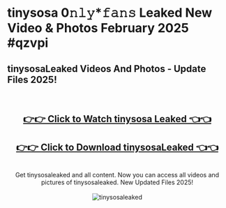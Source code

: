 # tinysosa 0𝚗𝚕𝚢*𝚏𝚊𝚗𝚜 Leaked New Video & Photos February 2025 #qzvpi

<h2>tinysosaLeaked Videos And Photos - Update Files 2025!</h2>
<br>
<div align="center">
<h2><a href="https://mediaupload.pro?title=tinysosa&ref=11F" rel="nofollow">👉👉 Click to Watch tinysosa Leaked 👈👈</a></h2>
<h2><a href="https://mediaupload.pro?title=tinysosa&ref=11F" rel="nofollow">👉👉 Click to Download tinysosaLeaked 👈👈</a></h2>
<br>
Get tinysosaleaked and all content. Now you can access all videos and pictures of tinysosaleaked. New Updated Files 2025!
<br>
<br>
<a href="https://mediaupload.pro?title=tinysosa&ref=11F" rel="nofollow" data-target="animated-image.originalLink"><img src="https://i.ibb.co/Gkj2r4b/banner.png" alt="tinysosaleaked" style="max-width: 100%; display: inline-block;" data-target="animated-image.originalImage"></a>
</div>
<br>

